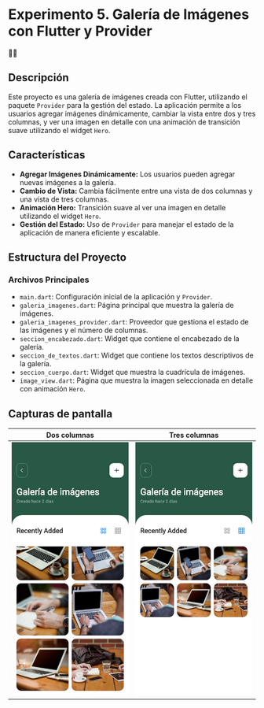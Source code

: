 
# Experimento 5. Galería de Imágenes con Flutter y Provider
📸🌆
## Descripción

Este proyecto es una galería de imágenes creada con Flutter, utilizando el paquete `Provider` para la gestión del estado. La aplicación permite a los usuarios agregar imágenes dinámicamente, cambiar la vista entre dos y tres columnas, y ver una imagen en detalle con una animación de transición suave utilizando el widget `Hero`.

## Características

- **Agregar Imágenes Dinámicamente:** Los usuarios pueden agregar nuevas imágenes a la galería.
- **Cambio de Vista:** Cambia fácilmente entre una vista de dos columnas y una vista de tres columnas.
- **Animación Hero:** Transición suave al ver una imagen en detalle utilizando el widget `Hero`.
- **Gestión del Estado:** Uso de `Provider` para manejar el estado de la aplicación de manera eficiente y escalable.

## Estructura del Proyecto

### Archivos Principales

- `main.dart`: Configuración inicial de la aplicación y `Provider`.
- `galeria_imagenes.dart`: Página principal que muestra la galería de imágenes.
- `galeria_imagenes_provider.dart`: Proveedor que gestiona el estado de las imágenes y el número de columnas.
- `seccion_encabezado.dart`: Widget que contiene el encabezado de la galería.
- `seccion_de_textos.dart`: Widget que contiene los textos descriptivos de la galería.
- `seccion_cuerpo.dart`: Widget que muestra la cuadrícula de imágenes.
- `image_view.dart`: Página que muestra la imagen seleccionada en detalle con animación `Hero`.

## Capturas de pantalla

| Dos columnas       |  Tres columnas                                         |
|-------------------|-----------------------------------------------------|
|   ![grilla de 2 columnas](/experimento5/assets/readme_img/inicial.jpg)    |  ![grilla de 3 columnas](/experimento5/assets/readme_img/secundaria.jpg)         |



